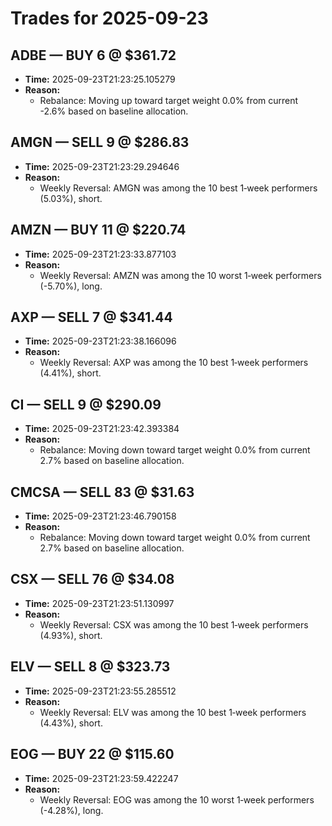 # Trades for 2025-09-23

## ADBE — BUY 6 @ $361.72
- **Time:** 2025-09-23T21:23:25.105279
- **Reason:**
  - Rebalance: Moving up toward target weight 0.0% from current -2.6% based on baseline allocation.

## AMGN — SELL 9 @ $286.83
- **Time:** 2025-09-23T21:23:29.294646
- **Reason:**
  - Weekly Reversal: AMGN was among the 10 best 1‑week performers (5.03%), short.

## AMZN — BUY 11 @ $220.74
- **Time:** 2025-09-23T21:23:33.877103
- **Reason:**
  - Weekly Reversal: AMZN was among the 10 worst 1‑week performers (-5.70%), long.

## AXP — SELL 7 @ $341.44
- **Time:** 2025-09-23T21:23:38.166096
- **Reason:**
  - Weekly Reversal: AXP was among the 10 best 1‑week performers (4.41%), short.

## CI — SELL 9 @ $290.09
- **Time:** 2025-09-23T21:23:42.393384
- **Reason:**
  - Rebalance: Moving down toward target weight 0.0% from current 2.7% based on baseline allocation.

## CMCSA — SELL 83 @ $31.63
- **Time:** 2025-09-23T21:23:46.790158
- **Reason:**
  - Rebalance: Moving down toward target weight 0.0% from current 2.7% based on baseline allocation.

## CSX — SELL 76 @ $34.08
- **Time:** 2025-09-23T21:23:51.130997
- **Reason:**
  - Weekly Reversal: CSX was among the 10 best 1‑week performers (4.93%), short.

## ELV — SELL 8 @ $323.73
- **Time:** 2025-09-23T21:23:55.285512
- **Reason:**
  - Weekly Reversal: ELV was among the 10 best 1‑week performers (4.43%), short.

## EOG — BUY 22 @ $115.60
- **Time:** 2025-09-23T21:23:59.422247
- **Reason:**
  - Weekly Reversal: EOG was among the 10 worst 1‑week performers (-4.28%), long.

